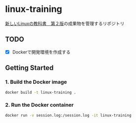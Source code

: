 # linux-training
[新しいLinuxの教科書　第２版](https://www.amazon.co.jp/%E6%96%B0%E3%81%97%E3%81%84Linux%E3%81%AE%E6%95%99%E7%A7%91%E6%9B%B8-%E7%AC%AC%EF%BC%92%E7%89%88-%E4%B8%89%E5%AE%85-%E8%8B%B1%E6%98%8E-ebook/dp/B0CW1MW6HB/ref=cm_cr_arp_d_product_top?ie=UTF8)の成果物を管理するリポジトリ

## TODO
- [x] Dockerで開発環境を作成する

## Getting Started

### 1. Build the Docker image

```bash
docker build -t linux-training .

```

### 2. Run the Docker container

```bash
docker run -v session.log:/session.log -it linux-training
```
